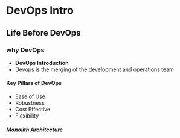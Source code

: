 # DevOps Intro
## Life Before DevOps
### why DevOps
- **DevOps Introduction**
- Devops is the merging of the development and operations team
#### Key Pillars of DevOps
- Ease of Use
- Robustness
- Cost Effective
- Flexibility
##### Monolith Architecture

